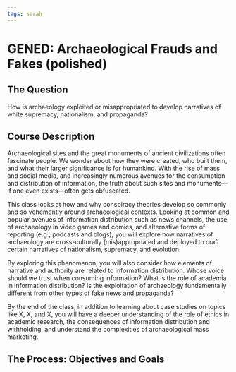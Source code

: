 ```yaml
---
tags: sarah
---
```

# GENED: Archaeological Frauds and Fakes (polished) 
## The Question

How is archaeology exploited or misappropriated to develop narratives of white supremacy, nationalism, and propaganda?

## Course Description

Archaeological sites and the great monuments of ancient civilizations often fascinate people. We wonder about how they were created, who built them, and what their larger significance is for humankind. With the rise of mass and social media, and increasingly numerous avenues for the  consumption and distribution of information, the truth about such sites and monuments—if one even exists—often gets obfuscated. 

This class looks at how and why conspiracy theories develop so commonly and so vehemently  around archaeological contexts. Looking at common and popular avenues of information distribution such as news channels, the use of archaeology in video games and comics, and alternative forms of reporting (e.g., podcasts and blogs), you will explore how narratives of archaeology are cross-culturally (mis)appropriated and deployed to craft certain narratives of nationalism, supremacy, and evolution.
 
By exploring this phenomenon, you will also consider how elements of narrative and authority are related to information distribution. Whose voice should we trust when consuming information? What is the role of academia in information distribution? Is the exploitation of archaeology fundamentally different from other types of fake news and propaganda? 


By the end of the class, in addition to learning about case studies on topics like X, X, and X, you will have a deeper understanding of the role of ethics in academic research, the consequences of information distribution and withholding, and understand the complexities of archaeological mass marketing.

## The Process: Objectives and Goals 
